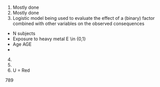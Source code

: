 1. Mostly done
2. Mostly done
3. Logistic model being used to evaluate the effect of a (binary) factor
   combined with other variables on the observed consequences
  - N subjects
  - Exposure to heavy metal   E \in {0,1}
  - Age   AGE
  - 
4. 
5. 
6. U = Red



789
